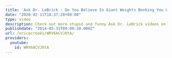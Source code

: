 ```yaml
---
title: 'Ask Dr. LeBrick : Do You Believe In Giant Weights Bonking You On The Head'
date: "2020-02-11T18:37:28+08:00"
type: video
description: Check out more stupid and funny Ask Dr. LeBrick videos on officialericcrooks.com
publishdate: "2014-05-31T09:00:20.000Z"
url: /ericacrooks/WRV6ACVJ0tA/
providers:
  youtube:
    id: WRV6ACVJ0tA
---
```

